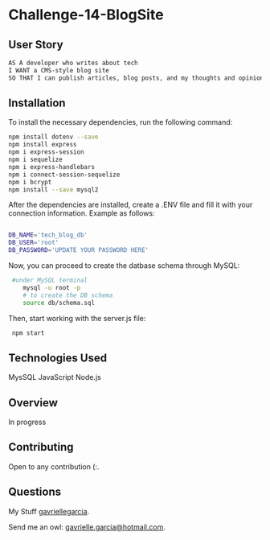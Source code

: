 # Challenge-14-BlogSite
## User Story
 ```bash
AS A developer who writes about tech
I WANT a CMS-style blog site
SO THAT I can publish articles, blog posts, and my thoughts and opinions
```

## Installation
  To install the necessary dependencies, run the following command:
```bash
npm install dotenv --save
npm install express
npm i express-session
npm i sequelize
npm i express-handlebars
npm i connect-session-sequelize
npm i bcrypt
npm install --save mysql2
```

After the dependencies are installed, create a .ENV file and fill it with your connection information. Example as follows:

```bash

DB_NAME='tech_blog_db'
DB_USER='root'
DB_PASSWORD='UPDATE YOUR PASSWORD HERE'

```

Now, you can proceed to create the datbase schema through MySQL:

```bash
 #under MySQL terminal
    mysql -u root -p
    # to create the DB schema
    source db/schema.sql
```

Then, start working with the server.js file:

```bash
 npm start
```

## Technologies Used
 MysSQL
 JavaScript
 Node.js
 
 

 ## Overview 
In progress

 
## Contributing 
 Open to any contribution (:.
 
 
## Questions
  My Stuff [gavriellegarcia](https://github.com/gavriellegarcia).

  Send me an owl: gavrielle.garcia@hotmail.com.  
